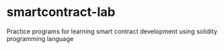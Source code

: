 # smartcontract-lab
Practice programs for learning smart contract development using solidity programming language
